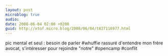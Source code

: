 ```yaml
---
layout: post
microblog: true
audio: 
date: 2008-06-04 02:00 +0200
guid: http://xtof.micro.blog/2008/06/04/t827116977.html
---
```

pic mental et seul : besoin de parler #whuffie rassuré d'entendre mon frère avocat, s'intéresser pour rejoindre "notre" #opencamp #conflit
